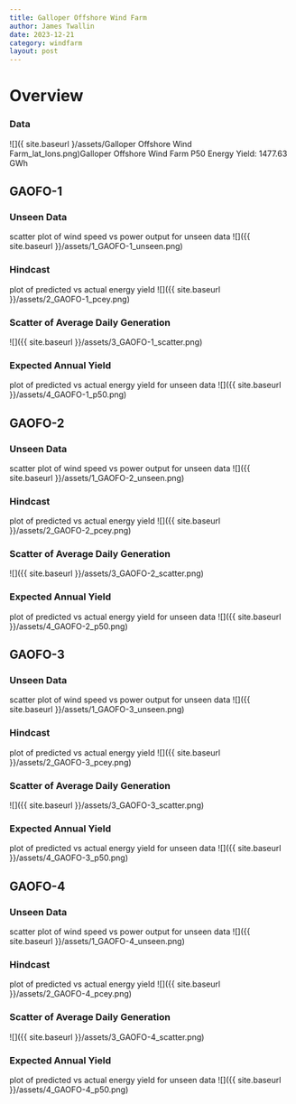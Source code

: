 ```yaml
---
title: Galloper Offshore Wind Farm
author: James Twallin
date: 2023-12-21
category: windfarm
layout: post
---
```

# Overview

### Data

![]({ site.baseurl }/assets/Galloper Offshore Wind Farm_lat_lons.png)Galloper Offshore Wind Farm P50 Energy Yield: 1477.63 GWh

GAOFO-1
-------------
### Unseen Data 
scatter plot of wind speed vs power output for unseen data
![]({{ site.baseurl }}/assets/1_GAOFO-1_unseen.png)
### Hindcast 
plot of predicted vs actual energy yield
![]({{ site.baseurl }}/assets/2_GAOFO-1_pcey.png)
### Scatter of Average Daily Generation 

![]({{ site.baseurl }}/assets/3_GAOFO-1_scatter.png)
### Expected Annual Yield 
plot of predicted vs actual energy yield for unseen data
![]({{ site.baseurl }}/assets/4_GAOFO-1_p50.png)

GAOFO-2
-------------
### Unseen Data 
scatter plot of wind speed vs power output for unseen data
![]({{ site.baseurl }}/assets/1_GAOFO-2_unseen.png)
### Hindcast 
plot of predicted vs actual energy yield
![]({{ site.baseurl }}/assets/2_GAOFO-2_pcey.png)
### Scatter of Average Daily Generation 

![]({{ site.baseurl }}/assets/3_GAOFO-2_scatter.png)
### Expected Annual Yield 
plot of predicted vs actual energy yield for unseen data
![]({{ site.baseurl }}/assets/4_GAOFO-2_p50.png)

GAOFO-3
-------------
### Unseen Data 
scatter plot of wind speed vs power output for unseen data
![]({{ site.baseurl }}/assets/1_GAOFO-3_unseen.png)
### Hindcast 
plot of predicted vs actual energy yield
![]({{ site.baseurl }}/assets/2_GAOFO-3_pcey.png)
### Scatter of Average Daily Generation 

![]({{ site.baseurl }}/assets/3_GAOFO-3_scatter.png)
### Expected Annual Yield 
plot of predicted vs actual energy yield for unseen data
![]({{ site.baseurl }}/assets/4_GAOFO-3_p50.png)

GAOFO-4
-------------
### Unseen Data 
scatter plot of wind speed vs power output for unseen data
![]({{ site.baseurl }}/assets/1_GAOFO-4_unseen.png)
### Hindcast 
plot of predicted vs actual energy yield
![]({{ site.baseurl }}/assets/2_GAOFO-4_pcey.png)
### Scatter of Average Daily Generation 

![]({{ site.baseurl }}/assets/3_GAOFO-4_scatter.png)
### Expected Annual Yield 
plot of predicted vs actual energy yield for unseen data
![]({{ site.baseurl }}/assets/4_GAOFO-4_p50.png)

